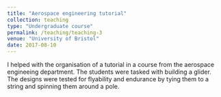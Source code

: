 ```yaml
---
title: "Aerospace engineering tutorial"
collection: teaching
type: "Undergraduate course"
permalink: /teaching/teaching-3
venue: "University of Bristol"
date: 2017-08-10
---
```


I helped with the organisation of a tutorial in a course from the aerospace engineeing department. The students were tasked with building a glider. 
The designs were tested for flyability and endurance by tying them to a string and spinning them around a pole.